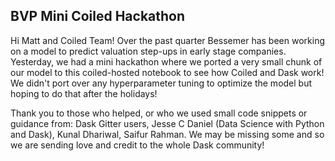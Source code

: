 ## BVP Mini Coiled Hackathon
Hi Matt and Coiled Team! Over the past quarter Bessemer has been working on a model to predict valuation step-ups in early stage companies. Yesterday, we had a mini hackathon where we ported a very small chunk of our model to this coiled-hosted notebook to see how Coiled and Dask work! We  didn't port over any hyperparameter tuning to optimize the model but hoping to do that after the holidays!

Thank you to those who helped, or who we used small code snippets or guidance from: Dask Gitter users, Jesse C Daniel (Data Science with Python and Dask), Kunal Dhariwal, Saifur Rahman. We may be missing some and so we are sending love and credit to the whole Dask community! 
